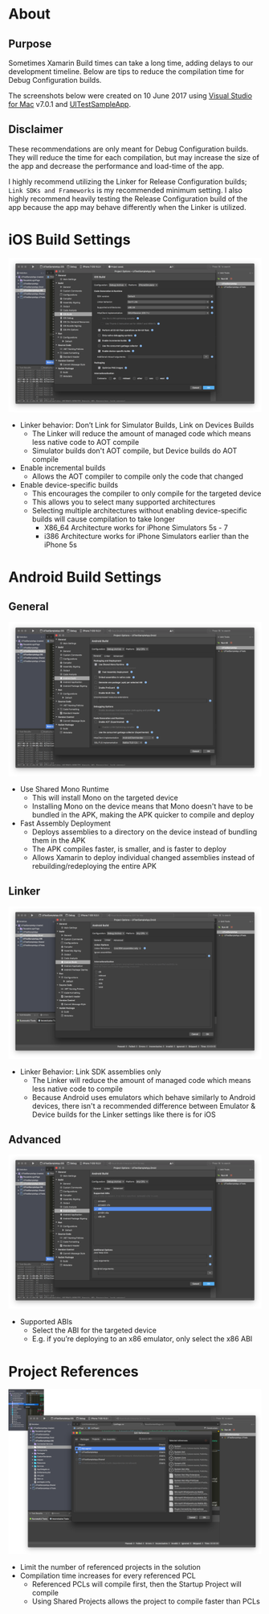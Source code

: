 # About

## Purpose

Sometimes Xamarin Build times can take a long time, adding delays to our development timeline. Below are tips to reduce the compilation time for Debug Configuration builds.

The screenshots below were created on 10 June 2017 using [Visual Studio for Mac](https://www.visualstudio.com/vs/visual-studio-mac/) v7.0.1 and [UITestSampleApp](https://github.com/brminnick/UITestSampleApp).

## Disclaimer

These recommendations are only meant for Debug Configuration builds. They will reduce the time for each compilation, but may increase the size of the app and decrease the performance and load-time of the app.

I highly recommend utilizing the Linker for Release Configuration builds; `Link SDKs and Frameworks` is my recommended minimum setting. I also highly recommend heavily testing the Release Configuration build of the app because the app may behave differently when the Linker is utilized.

# iOS Build Settings

![iOS Build Settings](./Images/iOS_Build_Settings.png)

- Linker behavior: Don’t Link for Simulator Builds, Link on Devices Builds
  - The Linker will reduce the amount of managed code which means less native code to AOT compile
  - Simulator builds don't AOT compile, but Device builds do AOT compile
- Enable incremental builds
  - Allows the AOT compiler to compile only the code that changed
- Enable device-specific builds
  - This encourages the compiler to only compile for the targeted device
  - This allows you to select many supported architectures
  - Selecting multiple architectures without enabling device-specific builds will cause compilation to take longer
    - X86_64 Architecture works for iPhone Simulators 5s - 7
    - i386 Architecture works for iPhone Simulators earlier than the iPhone 5s

# Android Build Settings

## General

![Android Build Settings, General](./Images/Android_Build_Settings_General.png)

- Use Shared Mono Runtime
  - This will install Mono on the targeted device
  - Installing Mono on the device means that Mono doesn't have to be bundled in the APK, making the APK quicker to compile and deploy
- Fast Assembly Deployment
  - Deploys assemblies to a directory on the device instead of bundling them in the APK
  - The APK compiles faster, is smaller, and  is faster to deploy
  - Allows Xamarin to deploy individual changed assemblies instead of rebuilding/redeploying the entire APK

## Linker

![Android Build Settings, Linker](./Images/Android_Build_Settings_Linker.png)

- Linker Behavior: Link SDK assemblies only
  - The Linker will reduce the amount of managed code which means less native code to compile
  - Because Android uses emulators which behave similarly to Android devices, there isn't a recommended difference between Emulator & Device builds for the Linker settings like there is for iOS

## Advanced

![Android Build Settings, Advanced](./Images/Android_Build_Settings_Advanced.png)

- Supported ABIs
  - Select the ABI for the targeted device
  - E.g. if you’re deploying to an x86 emulator, only select the x86 ABI

# Project References

![Edit References](./Images/ProjectReferences_EditReferences.png)

- Limit the number of referenced projects in the solution
- Compilation time increases for every referenced PCL
  - Referenced PCLs will compile first, then the Startup Project will compile
  - Using Shared Projects allows the project to compile faster than PCLs